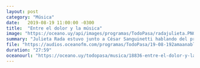 ```yaml
---
layout: post
category: "Música"
date:   2019-08-19 11:00:00 -0300
title:  "Entre el dolor y la música"
image: "https://oceano.uy/api/images/programas/TodoPasa/radajulieta.PNG"
summary: "Julieta Rada estuvo junto a César Sanguinetti hablando del proceso creativo de sus temas y de su tercer disco \"Bosque\", que parte de un viaje profundo."
file: "https://audios.oceanofm.com/programas/TodoPasa/19-08-192amaanabloque4LapeadeCesarconJulietaRada.mp3"
duration: "27:59"
oceanourl: "https://oceano.uy/todopasa/musica/18836-entre-el-dolor-y-la-musica"
---
```


